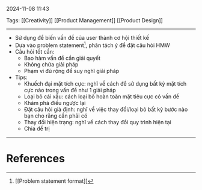 2024-11-08 11:43

Tags: [[Creativity]] [[Product Management]] [[Product Design]]

---

- Sử dụng để biến vấn đề của user thành cơ hội thiết kế
- Dựa vào problem statement[^1], phân tách ý để đặt câu hỏi HMW
- Câu hỏi tốt cần:
	- Bao hàm vấn đề cần giải quyết
	- Không chứa giải pháp
	- Phạm vi đủ rộng  để suy nghĩ giải pháp
- Tips:
	- Khuếch đại mặt tích cực: nghĩ về cách để sử dụng bất kỳ mặt tích cực nào trong vấn đề như 1 giải pháp
	- Loại bỏ cái xấu: cách loại bỏ hoàn toàn mặt tiêu cực có vấn đề
	- Khám phá điều ngược lại
	- Đặt câu hỏi giả định: nghĩ về việc thay đổi/loại bỏ bất kỳ bước nào bạn cho rằng cần phải có
	- Thay đổi hiện trạng: nghĩ về cách thay đổi quy trình hiện tại
	- Chia để trị

---
# References

[^1]: [[Problem statement format]]